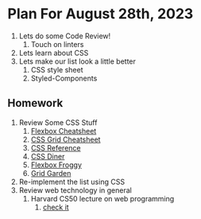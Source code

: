 # Plan For August 28th, 2023

1. Lets do some Code Review!
   1. Touch on linters
2. Lets learn about CSS
3. Lets make our list look a little better
   1. CSS style sheet
   2. Styled-Components

## Homework

1. Review Some CSS Stuff
   1. [Flexbox Cheatsheet](https://css-tricks.com/snippets/css/a-guide-to-flexbox/)
   2. [CSS Grid Cheatsheet](https://css-tricks.com/snippets/css/complete-guide-grid/)
   3. [CSS Reference](https://cssreference.io/)
   4. [CSS Diner](https://flukeout.github.io/)
   5. [Flexbox Froggy](https://flexboxfroggy.com/)
   6. [Grid Garden](https://cssgridgarden.com/)
2. Re-implement the list using CSS
3. Review web technology in general
   1. Harvard CS50 lecture on web programming
      1. [check it](https://www.youtube.com/watch?v=alnzFK-4xMY&list=PLhQjrBD2T380F_inVRXMIHCqLaNUd7bN4&index=9)
